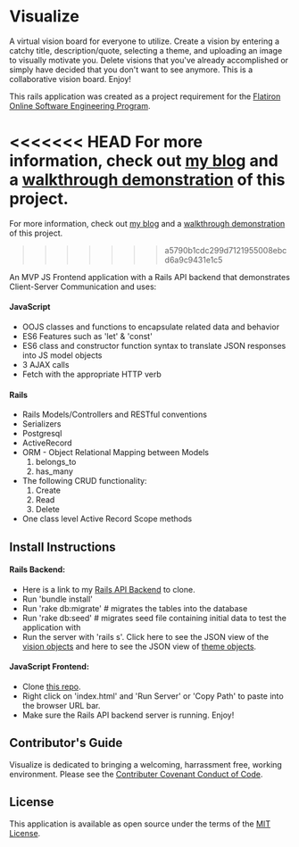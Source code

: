 <h1>Visualize</h1>

A virtual vision board for everyone to utilize. Create a vision by entering a catchy title, description/quote, selecting a theme, and uploading an image to visually motivate you. Delete visions that you've already accomplished or simply have decided that you don't want to see anymore. This is a collaborative vision board. Enjoy!

This rails application was created as a project requirement for the <a href="https://flatironschool.com/career-courses/coding-bootcamp/online">Flatiron Online Software Engineering Program</a>.

<<<<<<< HEAD
For more information, check out <a href="https://gracenak.medium.com/understanding-dom-and-the-three-pillars-df6d7675c662">my blog</a> and a <a href="https://www.youtube.com/watch?v=fSHWiUSIuUU">walkthrough demonstration</a> of this project.
=======
For more information, check out <a href="https://gracenak.medium.com/understanding-dom-and-the-three-pillars-df6d7675c662">my blog</a> and a <a href="https://www.youtube.com/watch?v=m6OeKhOziSg">walkthrough demonstration</a> of this project.
>>>>>>> a5790b1cdc299d7121955008ebcd6a9c9431e1c5

An MVP JS Frontend application with a Rails API backend that demonstrates Client-Server Communication and uses:
<h4>JavaScript</h4>
<ul>
    <li> OOJS classes and functions to encapsulate related data and behavior
    <li> ES6 Features such as 'let' & 'const'
    <li> ES6 class and constructor function syntax to translate JSON responses into JS model objects
    <li> 3 AJAX calls
    <li> Fetch with the appropriate HTTP verb
</ul>
<h4>Rails</h4>
<ul>
    <li> Rails Models/Controllers and RESTful conventions 
    <li> Serializers
    <li> Postgresql
    <li> ActiveRecord
    <li> ORM - Object Relational Mapping between Models
        <ol> 
            <li>belongs_to
            <li>has_many
        </ol>
    <li> The following CRUD functionality:
        <ol>
            <li>Create
            <li>Read
            <li>Delete
        </ol>
    <li> One class level Active Record Scope methods
</ul>

<h2>Install Instructions</h2>
<h4>Rails Backend:</h4>
<ul>
    <li> Here is a link to my <a href="https://github.com/gracenak/visualize_backend.git">Rails API Backend</a> to clone.
    <li> Run 'bundle install'
    <li> Run 'rake db:migrate' # migrates the tables into the database
    <li> Run 'rake db:seed'    # migrates seed file containing initial data to test the application with
    <li> Run the server with 'rails s'. Click here to see the JSON view of the <a href="http://localhost:3000/api/v1/visions">vision objects</a> and here to see the JSON view of <a href="http://localhost:3000/api/v1/themes">theme objects</a>.
</ul>

<h4>JavaScript Frontend: </h4>
<ul> 
    <li> Clone <a href="https://github.com/gracenak/visualize_frontend.git">this repo</a>.
    <li> Right click on 'index.html' and 'Run Server' or 'Copy Path' to paste into the browser URL bar.
    <li> Make sure the Rails API backend server is running. Enjoy!
</ul>


<h2>Contributor's Guide </h2>
Visualize is dedicated to bringing a welcoming, harrassment free, working environment. Please see the <a href="https://www.contributor-covenant.org/version/2/0/code_of_conduct/">Contributer Covenant Conduct of Code</a>.

<h2>License</h2>
This application is available as open source under the terms of the <a href="https://opensource.org/licenses/MIT">MIT License</a>.
